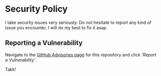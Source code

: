 # Security Policy

I take security issues very seriously. Do not hesitate to report any kind of issue you encounter, I will do my best to fix it asap.

## Reporting a Vulnerability

Navigate to the [GitHub Advisories page](https://github.com/brooks-code/posteritas/security/advisories) for this repository and click *'Report a Vulnerability'*.

Takk!
